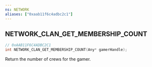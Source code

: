 ```yaml
---
ns: NETWORK
aliases: ["0xaab11f6c4adbc2c1"]
---
```

## NETWORK_CLAN_GET_MEMBERSHIP_COUNT

```c
// 0xAAB11F6C4ADBC2C1
int NETWORK_CLAN_GET_MEMBERSHIP_COUNT(Any* gamerHandle);
```

Return the number of crews for the gamer.

